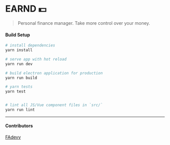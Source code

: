 # EARND 💵

> Personal finance manager. Take more control over your money.

#### Build Setup

```bash
# install dependencies
yarn install

# serve app with hot reload
yarn run dev

# build electron application for production
yarn run build

# yarn tests
yarn test


# lint all JS/Vue component files in `src/`
yarn run lint

```

---

#### Contributors

[FAdevv](https://github.com/FAdevv)
